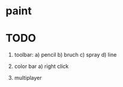 # paint
 
# TODO

1. toolbar:
a) pencil
b) bruch
c) spray
d) line

2. color bar
a) right click

3. multiplayer